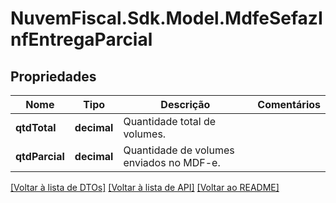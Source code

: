 # NuvemFiscal.Sdk.Model.MdfeSefazInfEntregaParcial

## Propriedades

Nome | Tipo | Descrição | Comentários
------------ | ------------- | ------------- | -------------
**qtdTotal** | **decimal** | Quantidade total de volumes. | 
**qtdParcial** | **decimal** | Quantidade de volumes enviados no MDF-e. | 

[[Voltar à lista de DTOs]](../README.md#documentation-for-models) [[Voltar à lista de API]](../README.md#documentation-for-api-endpoints) [[Voltar ao README]](../README.md)

